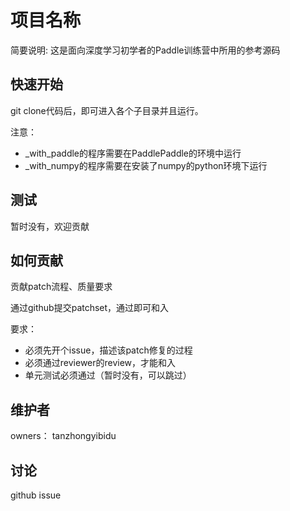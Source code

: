 # 项目名称
简要说明:  这是面向深度学习初学者的Paddle训练营中所用的参考源码

## 快速开始
git clone代码后，即可进入各个子目录并且运行。

注意：
 * _with_paddle的程序需要在PaddlePaddle的环境中运行
 * _with_numpy的程序需要在安装了numpy的python环境下运行

## 测试
暂时没有，欢迎贡献

## 如何贡献
贡献patch流程、质量要求

通过github提交patchset，通过即可和入

要求：
 * 必须先开个issue，描述该patch修复的过程
 * 必须通过reviewer的review，才能和入
 * 单元测试必须通过（暂时没有，可以跳过）

## 维护者
owners： tanzhongyibidu

## 讨论
github issue
